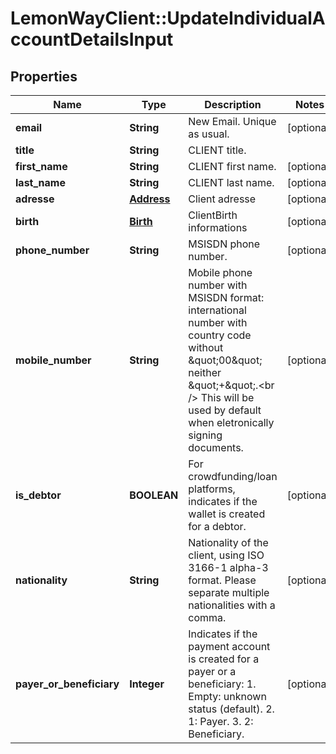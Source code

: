 # LemonWayClient::UpdateIndividualAccountDetailsInput

## Properties
Name | Type | Description | Notes
------------ | ------------- | ------------- | -------------
**email** | **String** | New Email. Unique as usual. | [optional] 
**title** | **String** | CLIENT title. | 
**first_name** | **String** | CLIENT first name. | [optional] 
**last_name** | **String** | CLIENT last name. | [optional] 
**adresse** | [**Address**](Address.md) | Client adresse | [optional] 
**birth** | [**Birth**](Birth.md) | ClientBirth informations | [optional] 
**phone_number** | **String** | MSISDN phone number. | [optional] 
**mobile_number** | **String** | Mobile phone number with MSISDN format: international number with country code without \&quot;00\&quot; neither \&quot;+\&quot;.&lt;br /&gt;   This will be used by default when eletronically signing documents. | [optional] 
**is_debtor** | **BOOLEAN** | For crowdfunding/loan platforms, indicates if the wallet is created for a debtor. | [optional] 
**nationality** | **String** | Nationality of the client, using ISO 3166-1 alpha-3 format.  Please separate multiple nationalities with a comma. | [optional] 
**payer_or_beneficiary** | **Integer** | Indicates if the payment account is created for a payer or a beneficiary:  1. Empty: unknown status (default).  2. 1: Payer.  3. 2: Beneficiary. | [optional] 



